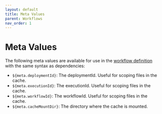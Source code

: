 ```yaml
---
layout: default
title: Meta Values
parent: Workflows
nav_order: 1
---
```


# Meta Values

The following meta values are available for use in the [workflow definition](../registry/definitions/workflowDefinition.md) with the same syntax as dependencies:

- `${meta.deploymentId}`: The deploymentId. Useful for scoping files in the cache.
- `${meta.executionId}`: The executionId. Useful for scoping files in the cache.
- `${meta.workflowId}`: The workflowId. Useful for scoping files in the cache.
- `${meta.cacheMountDir}`: The directory where the cache is mounted.
